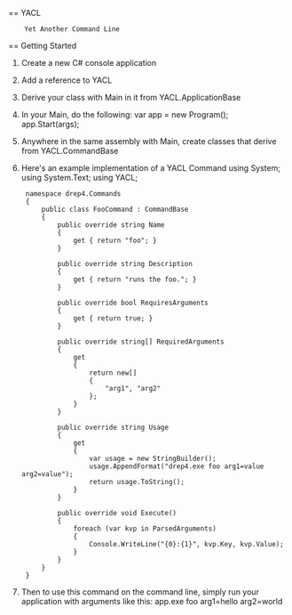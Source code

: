 == YACL

		Yet Another Command Line

== Getting Started

1. Create a new C# console application
2. Add a reference to YACL
3. Derive your class with Main in it from YACL.ApplicationBase
4. In your Main, do the following:
		var app = new Program();
		app.Start(args);
5. Anywhere in the same assembly with Main, create classes that derive from YACL.CommandBase
6. Here's an example implementation of a YACL Command
		using System;
		using System.Text;
		using YACL;

		namespace drep4.Commands
		{
		    public class FooCommand : CommandBase
		    {
		        public override string Name
		        {
		            get { return "foo"; }
		        }

		        public override string Description
		        {
		            get { return "runs the foo."; }
		        }

		        public override bool RequiresArguments
		        {
		            get { return true; }
		        }

		        public override string[] RequiredArguments
		        {
		            get
		            {
		                return new[]
		                {
		                    "arg1", "arg2"
		                };
		            }
		        }

		        public override string Usage
		        {
		            get
		            {
		                var usage = new StringBuilder();
		                usage.AppendFormat("drep4.exe foo arg1=value arg2=value");
		                return usage.ToString();
		            }
		        }

		        public override void Execute()
		        {
		            foreach (var kvp in ParsedArguments)
		            {
		                Console.WriteLine("{0}:{1}", kvp.Key, kvp.Value);
		            }
		        }
		    }
		}
7. Then to use this command on the command line, simply run your application with arguments like this:
		app.exe foo arg1=hello arg2=world